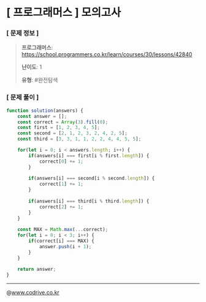 # [ 프로그래머스 ] 모의고사

### [ 문제 정보 ]
> **프로그래머스**: https://school.programmers.co.kr/learn/courses/30/lessons/42840
> 
> **난이도**: 1
>
> **유형**: #완전탐색


### [ 문제 풀이 ]
```JavaScript
function solution(answers) {
    const answer = [];
    const correct = Array(3).fill(0);
    const first = [1, 2, 3, 4, 5];
    const second = [2, 1, 2, 3, 2, 4, 2, 5];
    const third = [3, 3, 1, 1, 2, 2, 4, 4, 5, 5];

    for(let i = 0; i < answers.length; i++) {
        if(answers[i] === first[i % first.length]) {
            correct[0] += 1;
        }
        
        if(answers[i] === second[i % second.length]) {
            correct[1] += 1;
        }
        
        if(answers[i] === third[i % third.length]) {
            correct[2] += 1;
        }
    }
    
    const MAX = Math.max(...correct);
    for(let i = 0; i < 3; i++) {
        if(correct[i] === MAX) {
            answer.push(i + 1);
        }
    }
    
    return answer;
}
```


---
@www.codrive.co.kr